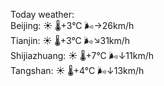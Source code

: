Today weather:  
Beijing: ☀️   🌡️+3°C 🌬️→26km/h  
Tianjin: ☀️   🌡️+3°C 🌬️↘31km/h  
Shijiazhuang: ☀️   🌡️+7°C 🌬️↓11km/h  
Tangshan: ☀️   🌡️+4°C 🌬️↓13km/h  
